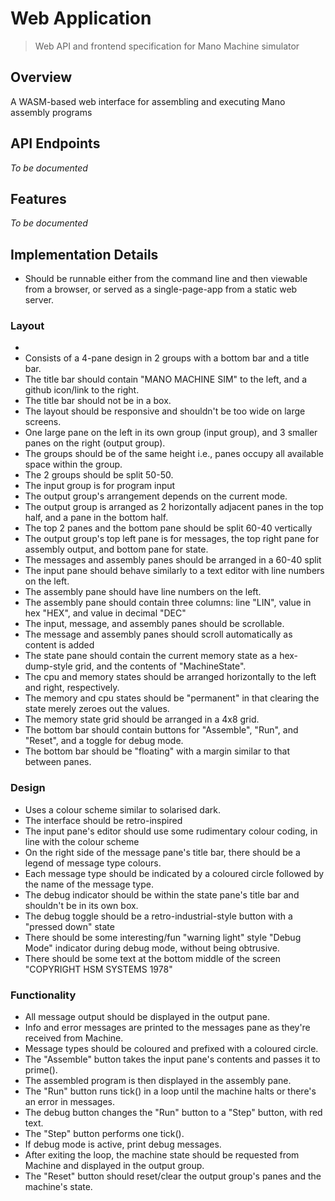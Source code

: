 # Web Application

> Web API and frontend specification for Mano Machine simulator

## Overview

A WASM-based web interface for assembling and executing Mano assembly programs

## API Endpoints

_To be documented_

## Features

_To be documented_

## Implementation Details

- Should be runnable either from the command line and then viewable from a browser, or served as a single-page-app from 
  a static web server.

### Layout

- 
- Consists of a 4-pane design in 2 groups with a bottom bar and a title bar.
- The title bar should contain "MANO MACHINE SIM" to the left, and a github icon/link to the right.
- The title bar should not be in a box.
- The layout should be responsive and shouldn't be too wide on large screens.
- One large pane on the left in its own group (input group), and 3 smaller panes on the right (output group).
- The groups should be of the same height i.e., panes occupy all available space within the group.
- The 2 groups should be split 50-50.
- The input group is for program input
- The output group's arrangement depends on the current mode.
- The output group is arranged as 2 horizontally adjacent panes in the top half, and a pane in the bottom half.
- The top 2 panes and the bottom pane should be split 60-40 vertically
- The output group's top left pane is for messages, the top right pane for assembly output, and bottom pane for state.
- The messages and assembly panes should be arranged in a 60-40 split
- The input pane should behave similarly to a text editor with line numbers on the left.
- The assembly pane should have line numbers on the left.
- The assembly pane should contain three columns: line "LIN", value in hex "HEX", and value in decimal "DEC"
- The input, message, and assembly panes should be scrollable.
- The message and assembly panes should scroll automatically as content is added 
- The state pane should contain the current memory state as a hex-dump-style grid, and the contents of "MachineState".
- The cpu and memory states should be arranged horizontally to the left and right, respectively.
- The memory and cpu states should be "permanent" in that clearing the state merely zeroes out the values.
- The memory state grid should be arranged in a 4x8 grid.
- The bottom bar should contain buttons for "Assemble", "Run", and "Reset", and a toggle for debug mode.
- The bottom bar should be "floating" with a margin similar to that between panes.


### Design

- Uses a colour scheme similar to solarised dark.
- The interface should be retro-inspired
- The input pane's editor should use some rudimentary colour coding, in line with the colour scheme
- On the right side of the message pane's title bar, there should be a legend of message type colours.
- Each message type should be indicated by a coloured circle followed by the name of the message type.
- The debug indicator should be within the state pane's title bar and shouldn't be in its own box.
- The debug toggle should be a retro-industrial-style button with a "pressed down" state
- There should be some interesting/fun "warning light" style "Debug Mode" indicator during debug mode, without being obtrusive.
- There should be some text at the bottom middle of the screen "COPYRIGHT HSM SYSTEMS 1978"

### Functionality

- All message output should be displayed in the output pane.
- Info and error messages are printed to the messages pane as they're received from Machine.
- Message types should be coloured and prefixed with a coloured circle.
- The "Assemble" button takes the input pane's contents and passes it to prime().
- The assembled program is then displayed in the assembly pane.
- The "Run" button runs tick() in a loop until the machine halts or there's an error in messages.
- The debug button changes the "Run" button to a "Step" button, with red text.
- The "Step" button performs one tick().
- If debug mode is active, print debug messages.
- After exiting the loop, the machine state should be requested from Machine and displayed in the output group.
- The "Reset" button should reset/clear the output group's panes and the machine's state.

